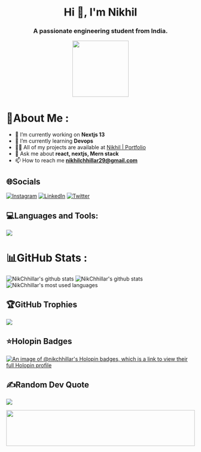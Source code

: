 <h1 align="center">Hi 👋, I'm Nikhil</h1>
<h3 align="center">A passionate engineering student from India.</h3>

<div align="center"> 
<img height="150" src="https://camo.githubusercontent.com/fa73289736064aba480d0708da37d7aa183a8c3e2bcc2f58c54285a3bbbeecc1/68747470733a2f2f7777772e61616c7068612e6e65742f77702d636f6e74656e742f75706c6f6164732f323032302f31322f66756c6c2d737461636b2d646576656c6f706d656e742e676966" />
</div>

# 💫About Me :
- 🔭 I’m currently working on **Nextjs 13**
- 🌱 I’m currently learning **Devops**
- 👨‍💻 All of my projects are available at [Nikhil | Portfolio](https://portfolio-nextjs-latest-indol.vercel.app/)
- 💬 Ask me about **react, nextjs, Mern stack**
- 📫 How to reach me **nikhilchhillar29@gmail.com**

## 🌐Socials
[![Instagram](https://img.shields.io/badge/Instagram-%23E4405F.svg?logo=Instagram&logoColor=white)](https://instagram.com/its.nikhil__007) [![LinkedIn](https://img.shields.io/badge/LinkedIn-%230077B5.svg?logo=linkedin&logoColor=white)](https://linkedin.com/in/nikhil-chhillar2907) [![Twitter](https://img.shields.io/badge/Twitter-%231DA1F2.svg?logo=Twitter&logoColor=white)](https://twitter.com/nikhilchhillar8) 

## 💻Languages and Tools:
<img src="https://skillicons.dev/icons?i=html,css,tailwind,js,ts,react,next,docker,git,github,vercel,netlify,aws,c,cpp,java,dart,flutter,prisma,nodejs,express,py,django,mysql,sqlite,mongodb,postgresql,postman,sass,bootstrap,materialui,jquery,redux,threejs,vite,appwrite,bash,codepen">

# 📊GitHub Stats :
![NikChhillar's github stats](https://github-readme-stats-ten-gilt.vercel.app/api?username=NikChhillar&theme=calm&hide_border=false&include_all_commits=true&count_private=true)
![NikChhillar's github stats](https://github-readme-streak-stats.herokuapp.com/?user=NikChhillar&theme=calm&hide_border=false)
![NikChhillar's most used languages](https://github-readme-stats-ten-gilt.vercel.app/api/top-langs/?username=NikChhillar&theme=calm&hide_border=false&include_all_commits=true&count_private=true&layout=compact)

## 🏆GitHub Trophies
![](https://github-profile-trophy.vercel.app/?username=NikChhillar&theme=nord&no-frame=true&no-bg=false&margin-w=4)

<!-- 
## ⚡ Top Repositories
<a href="https://github.com/NikChhillar/notion-clone">
  <img align="center" src="https://github-readme-stats.vercel.app/api/pin/?username=NikChhillar&repo=notion-clone&theme=calm" />
</a>
<a href="https://github.com/NikChhillar/AniHub">
  <img align="center" src="https://github-readme-stats.vercel.app/api/pin/?username=NikChhillar&repo=Anihub&theme=calm" />
</a>
-->

## ⭐Holopin Badges
[![An image of @nikchhillar's Holopin badges, which is a link to view their full Holopin profile](https://holopin.me/nikchhillar)](https://holopin.io/@nikchhillar)

## ✍️Random Dev Quote
![](https://quotes-github-readme.vercel.app/api?type=horizontal&theme=dark)

<p align="center">
  <img src="https://capsule-render.vercel.app/api?type=waving&color=gradient&height=96&section=footer" width="100%" height="96" />
</p>
